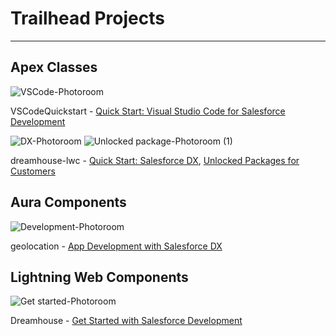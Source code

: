 # Trailhead Projects
---

## Apex Classes
![VSCode-Photoroom](https://github.com/user-attachments/assets/b473da6d-11fc-474b-b71d-e73ad102cd61)

VSCodeQuickstart - [Quick Start: Visual Studio Code for Salesforce Development](https://trailhead.salesforce.com/content/learn/projects/quickstart-vscode-salesforce)

![DX-Photoroom](https://github.com/user-attachments/assets/cca3b23a-f9bb-4d34-969a-3a80cba47df7)  ![Unlocked package-Photoroom (1)](https://github.com/user-attachments/assets/ef2a70cf-4c98-41ad-b81a-6d4b4d5e29bc)


dreamhouse-lwc - [Quick Start: Salesforce DX](https://trailhead.salesforce.com/es/content/learn/projects/quick-start-salesforce-dx),
                 [Unlocked Packages for Customers](https://trailhead.salesforce.com/es/content/learn/modules/unlocked-packages-for-customers)

## Aura Components
![Development-Photoroom](https://github.com/user-attachments/assets/48752388-2a30-4865-82d3-bf39968e6d19)

geolocation - [App Development with Salesforce DX](https://trailhead.salesforce.com/es/content/learn/modules/sfdx_app_dev)

## Lightning Web Components

![Get started-Photoroom](https://github.com/user-attachments/assets/0945d4dd-a5c3-41e6-9074-53eb460406d7)

Dreamhouse - [Get Started with Salesforce Development](https://trailhead.salesforce.com/content/learn/projects/get-started-with-salesforce-development)



